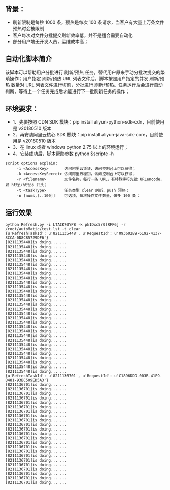 ## 背景：
* 刷新限制是每秒 1000 条，预热是每次 100 条请求，当客户有大量上万条文件预热时会被限制
* 客户每次对文件分批提交刷新效率低，并不是适合需要自动化
* 部分用户端无开发人员，运维成本高；

## 自动化脚本简介
该脚本可以帮助用户分批进行 刷新/预热 任务，替代用户原来手动分批次提交的繁琐操作；用户指定 刷新/预热 URL 列表文件后，脚本按照用户指定的并发 刷新/预热 数量对 URL 列表文件进行切割，分批进行 刷新/预热。任务运行后会进行自动判断，等待上一个任务完成后才能进行下一批刷新任务的操作；

## 环境要求：

* 1、先要按照 CDN  SDK 模块：pip install aliyun-python-sdk-cdn，目前使用是 v20180510 版本
* 2、再安装阿里云核心 SDK 模块：pip install aliyun-java-sdk-core，目前使用是 v20180510 版本
* 3、在 linux 或者 windows python 2.75 以上的环境运行；
* 4、安装成功后，脚本帮助参数 python $scripte -h

```
script options explain:             
	 -i <AccessKey>       访问阿里云凭证，访问控制台上可以获得；             
	 -k <AccessKeySecret> 访问阿里云秘钥，访问控制台上可以获得；             
	 -r <filename>        文件名称，每行一条 URL，有特殊字符先做 URLencode，以 http/https 开头；             
	 -t <taskType>        任务类型 clear 刷新，push 预热；             
	 -n [nums,[..100]]    可选项，每次操作文件数量，做多 100 条；
```

## 运行效果
```
python Refresh.py -i LTAIK70YPB -k pk1Dxc5r0lRFF6j -r /root/autoMatic/test.lst -t clear
{u'RefreshTaskId': u'8211135448', u'RequestId': u'093602B9-6192-4137-8CCA-0D8C85729DF6'}
[8211135448]is doing... ...
[8211135448]is doing... ...
[8211135448]is doing... ...
[8211135448]is doing... ...
[8211135448]is doing... ...
[8211135448]is doing... ...
[8211135448]is doing... ...
[8211135448]is doing... ...
[8211135448]is doing... ...
[8211135448]is doing... ...
[8211135448]is doing... ...
[8211135448]is doing... ...
[8211135448]is doing... ...
[8211135448]is doing... ...
[8211135448]is doing... ...
[8211135448]is doing... ...
[8211135448]is doing... ...
[8211135448]is doing... ...
[8211135448]is doing... ...
[8211135448]is doing... ...
[8211135448]is doing... ...
[8211135448]is doing... ...
[8211135448]is doing... ...
[8211135448]is doing... ...
[8211135448]is doing... ...
[8211135448]is doing... ...
[8211135448]is doing... ...
[8211135448]is doing... ...
[8211135448]is doing... ...
[8211135448]is doing... ...
{u'RefreshTaskId': u'8211136701', u'RequestId': u'C1896DDD-003B-41F9-B481-93BC509ED5A3'}
[8211136701]is doing... ...
[8211136701]is doing... ...
[8211136701]is doing... ...
[8211136701]is doing... ...
[8211136701]is doing... ...
[8211136701]is doing... ...
[8211136701]is doing... ...
[8211136701]is doing... ...
[8211136701]is doing... ...
[8211136701]is doing... ...
[8211136701]is doing... ...
[8211136701]is doing... ...
[8211136701]is doing... ...
[8211136701]is doing... ...
[8211136701]is doing... ...
[8211136701]is doing... ...
[8211136701]is doing... ...
[8211136701]is doing... ...
[8211136701]is doing... ...
[8211136701]is doing... ...
[8211136701]is doing... ...
[8211136701]is doing... ...
[8211136701]is doing... ...
```
